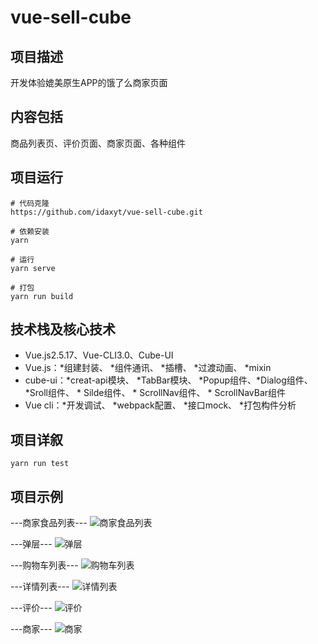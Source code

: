 # vue-sell-cube

## 项目描述
开发体验媲美原生APP的饿了么商家页面

## 内容包括
商品列表页、评价页面、商家页面、各种组件

## 项目运行
```
# 代码克隆
https://github.com/idaxyt/vue-sell-cube.git

# 依赖安装
yarn 

# 运行
yarn serve

# 打包
yarn run build 
```
## 技术栈及核心技术
* Vue.js2.5.17、Vue-CLI3.0、Cube-UI
* Vue.js：*组建封装、 *组件通讯、 *插槽、 *过渡动画、 *mixin 
* cube-ui：*creat-api模块、 *TabBar模块、 *Popup组件、*Dialog组件、 *Sroll组件、 * Silde组件、 * ScrollNav组件、 * ScrollNavBar组件
* Vue cli：*开发调试、 *webpack配置、 *接口mock、 *打包构件分析

## 项目详叙
```
yarn run test
```

## 项目示例
---商家食品列表---
![商家食品列表](https://github.com/idaxyt/vue-sell-cube/blob/master/main1.png)

---弹层---
![弹层](https://github.com/idaxyt/vue-sell-cube/blob/master/popup.png)

---购物车列表---
![购物车列表](https://github.com/idaxyt/vue-sell-cube/blob/master/shopcart.png)

---详情列表---
![详情列表](https://github.com/idaxyt/vue-sell-cube/blob/master/detail.png)

---评价---
![评价](https://github.com/idaxyt/vue-sell-cube/blob/master/ratings.png)

---商家---
![商家](https://github.com/idaxyt/vue-sell-cube/blob/master/seller.png)
